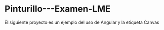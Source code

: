 # Pinturillo---Examen-LME
El siguiente proyecto es un ejemplo del uso de Angular y la etiqueta Canvas
